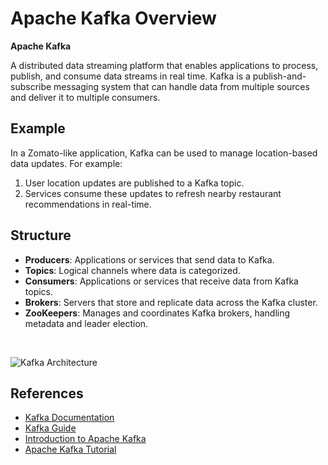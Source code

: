 # Apache Kafka Overview

**Apache Kafka** 

A distributed data streaming platform that enables applications to process, publish, and consume data streams in real time. Kafka is a publish-and-subscribe messaging system that can handle data from multiple sources and deliver it to multiple consumers.

## Example

In a Zomato-like application, Kafka can be used to manage location-based data updates. For example:

1. User location updates are published to a Kafka topic.
2. Services consume these updates to refresh nearby restaurant recommendations in real-time.

## Structure

- **Producers**: Applications or services that send data to Kafka.
- **Topics**: Logical channels where data is categorized.
- **Consumers**: Applications or services that receive data from Kafka topics.
- **Brokers**: Servers that store and replicate data across the Kafka cluster.
- **ZooKeepers**: Manages and coordinates Kafka brokers, handling metadata and leader election.
   
<br>   

![Kafka Architecture](https://www.tutorialspoint.com/apache_kafka/images/cluster_architecture.jpg)

## References

- [Kafka Documentation](https://kafka.apache.org/documentation/)
- [Kafka Guide](https://www.tutorialspoint.com/apache_kafka/apache_kafka_introduction.htm)
- [Introduction to Apache Kafka](https://youtu.be/s-dWdUM4g0s?si=_flbBezxdxzXjSlX)
- [Apache Kafka Tutorial](https://youtu.be/xGwzuz8F9k0?si=8BCbsGhoxl58K-EK)


